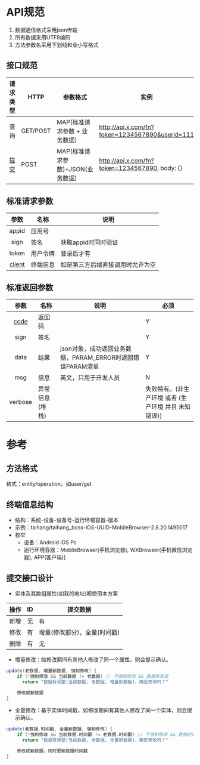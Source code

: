 # API规范
1. 数据通信格式采用json传输
1. 所有数据采用UTF8编码
1. 方法参数名采用下划线和全小写格式

## 接口规范

| 请求类型 | HTTP | 参数格式 | 实例 |
| :----: | ---- | ---- | ---- |
| 查询 | GET/POST | MAP(标准请求参数 + 业务数据) | http://api.x.com/fn?token=1234567890&userid=111 |
| [提交](#提交接口设计) | POST | MAP(标准请求参数)+JSON(业务数据) | http://api.x.com/fn?token=1234567890, body: {} |

## 标准请求参数

| 参数 | 名称 | 说明 |
| :----: | ---- | ---- |
| appid | 应用号 |  |
| sign | 签名 | 获取appid时同时验证 |
| token | 用户令牌 | 登录后才有 |
| [client](#终端信息结构) | 终端信息 | 如是第三方后端直接调用时允许为空 |

## 标准返回参数

| 参数 | 名称 | 说明 | 必须 |
| :----: | ---- | ---- | ---- |
| [code](exception#返回码) | 返回码 |  | Y |
| sign | 签名 |  | Y |
| data | 结果 | json对象，成功返回业务数据，PARAM_ERROR时返回错误PARAM清单 | Y |
| msg | 信息 | 英文，只用于开发人员 | N |
| verbose | 异常信息(堆栈) |  | 失败特有。(非生产环境 或者 (生产环境 并且 未知错误)) |

# 参考
## 方法格式
格式：entity/operation，如user/get

## 终端信息结构
* 结构：系统-设备-设备号-运行环境容器-版本
* 示例：taihang/taihang_boss-iOS-UUID-MobileBrowser-2.8.20.1495017
* 枚举
  * 设备：Android iOS Pc
  * 运行环境容器：MobileBrowser(手机浏览器), WXBrowser(手机微信浏览器), APP(客户端)]

## 提交接口设计
* 实体及其数组属性(如我的地址)都使用本方案

| 操作 | ID | 提交数据 |
| :----: | ---- | ---- |
| 新增 | 无 | 有 |
| 修改 | 有 | 增量(修改部分)，全量(时间戳) |
| 删除 | 有 | 无 |

* 增量修改：如修改期间有其他人修改了同一个属性，则会提示确认。
```Java
update(老数据, 增量新数据, 强制修改) {
    if (!强制修改 && 当前数据 != 老数据) // 不强制修改 && 数据有改变
      return "数据有调整(当前数据, 老数据, 增量新数据)，确定修改吗？"

    修改成新数据
}
```

* 全量修改：基于实体时间戳，如修改期间有其他人修改了同一个实体，则会提示确认。
```Java
update(老数据.时间戳, 全量新数据, 强制修改) {
    if (!强制修改 && 当前数据.时间戳 != 老数据.时间戳) // 不强制修改 && 数据时间戳有改变
      return "数据有调整(当前数据, 老数据, 全量新数据)，确定修改吗？"

    修改成新数据，同时更新数据时间戳
}
```
